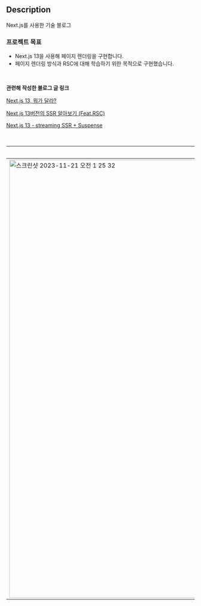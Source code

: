 ## Description
Next.js를 사용한 기술 블로그

### 프로젝트 목표
- Next.js 13을 사용해 페이지 렌더링을 구현합니다.
- 페이지 렌더링 방식과 RSC에 대해 학습하기 위한 목적으로 구현했습니다.

<br>

**관련해 작성한 블로그 글 링크**

[Next.js 13, 뭐가 달라?](https://velog.io/@gygy/Next.js-%EC%8B%9C%EB%A6%AC%EC%A6%88-13-%EB%AD%90%EA%B0%80%EB%8B%AC%EB%9D%BC)

[Next.js 13버전의 SSR 알아보기 (Feat.RSC)](https://velog.io/@gygy/Next.js-13%EB%B2%84%EC%A0%84%EC%9D%98-SSR-%EC%95%8C%EC%95%84%EB%B3%B4%EA%B8%B0)

[Next.js 13 - streaming SSR + Suspense](https://velog.io/@gygy/SSR%EC%9D%84-%EC%A7%81%EC%A0%91-%EA%B5%AC%ED%98%84%ED%95%B4%EB%B3%B8%EB%8B%A4%EB%A9%B4-feat.Next.js-13)

<br>


|메인|카테고리별 목록|포스트|
|--|--|--|
|<img width="1171" alt="스크린샷 2023-11-21 오전 1 25 32" src="https://github.com/Gayun00/blog/assets/67543454/18b87710-b9ff-492e-9c45-ec73960423c5">|<img width="1172" alt="스크린샷 2023-11-21 오전 1 25 40" src="https://github.com/Gayun00/blog/assets/67543454/a6dc1108-b7a9-4af7-a69f-21250e860e73">|<img width="1164" alt="스크린샷 2023-11-21 오전 1 26 05" src="https://github.com/Gayun00/blog/assets/67543454/febb2c2d-8087-43a3-9dd3-36d5caa58823">|




